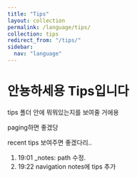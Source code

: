```yaml
---
title: "Tips"
layout: collection
permalink: /language/tips/
collection: tips
redirect_from: "/tips/"
sidebar:
  nav: "language"
---
```




# 안뇽하세용 Tips입니다

tips 폴더 안에 뭐뭐있는지를 보여줄 거에용

paging하면 좋겠당

recent tips 보여주면 좋겠다리..


1. 19:01  _notes: path 수정. 
2. 19:22 navigation notes에 tips  추가
